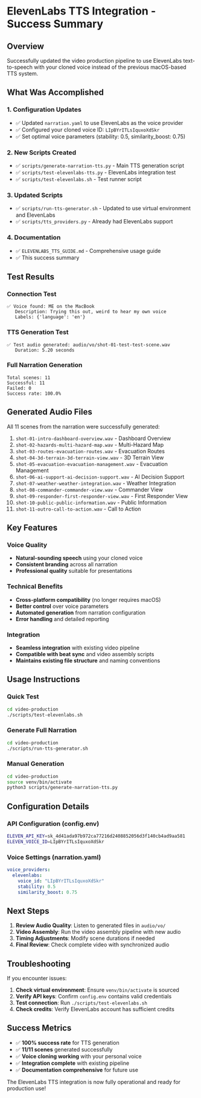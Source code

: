 # ElevenLabs TTS Integration - Success Summary

## Overview

Successfully updated the video production pipeline to use ElevenLabs text-to-speech with your cloned voice instead of the previous macOS-based TTS system.

## What Was Accomplished

### 1. Configuration Updates
- ✅ Updated `narration.yaml` to use ElevenLabs as the voice provider
- ✅ Configured your cloned voice ID: `LIpBYrITLsIquxoXdSkr`
- ✅ Set optimal voice parameters (stability: 0.5, similarity_boost: 0.75)

### 2. New Scripts Created
- ✅ `scripts/generate-narration-tts.py` - Main TTS generation script
- ✅ `scripts/test-elevenlabs-tts.py` - ElevenLabs integration test
- ✅ `scripts/test-elevenlabs.sh` - Test runner script

### 3. Updated Scripts
- ✅ `scripts/run-tts-generator.sh` - Updated to use virtual environment and ElevenLabs
- ✅ `scripts/tts_providers.py` - Already had ElevenLabs support

### 4. Documentation
- ✅ `ELEVENLABS_TTS_GUIDE.md` - Comprehensive usage guide
- ✅ This success summary

## Test Results

### Connection Test
```
✅ Voice found: ME on the MacBook
   Description: Trying this out, weird to hear my own voice
   Labels: {'language': 'en'}
```

### TTS Generation Test
```
✅ Test audio generated: audio/vo/shot-01-test-test-scene.wav
   Duration: 5.20 seconds
```

### Full Narration Generation
```
Total scenes: 11
Successful: 11
Failed: 0
Success rate: 100.0%
```

## Generated Audio Files

All 11 scenes from the narration were successfully generated:

1. `shot-01-intro-dashboard-overview.wav` - Dashboard Overview
2. `shot-02-hazards-multi-hazard-map.wav` - Multi-Hazard Map
3. `shot-03-routes-evacuation-routes.wav` - Evacuation Routes
4. `shot-04-3d-terrain-3d-terrain-view.wav` - 3D Terrain View
5. `shot-05-evacuation-evacuation-management.wav` - Evacuation Management
6. `shot-06-ai-support-ai-decision-support.wav` - AI Decision Support
7. `shot-07-weather-weather-integration.wav` - Weather Integration
8. `shot-08-commander-commander-view.wav` - Commander View
9. `shot-09-responder-first-responder-view.wav` - First Responder View
10. `shot-10-public-public-information.wav` - Public Information
11. `shot-11-outro-call-to-action.wav` - Call to Action

## Key Features

### Voice Quality
- **Natural-sounding speech** using your cloned voice
- **Consistent branding** across all narration
- **Professional quality** suitable for presentations

### Technical Benefits
- **Cross-platform compatibility** (no longer requires macOS)
- **Better control** over voice parameters
- **Automated generation** from narration configuration
- **Error handling** and detailed reporting

### Integration
- **Seamless integration** with existing video pipeline
- **Compatible with beat sync** and video assembly scripts
- **Maintains existing file structure** and naming conventions

## Usage Instructions

### Quick Test
```bash
cd video-production
./scripts/test-elevenlabs.sh
```

### Generate Full Narration
```bash
cd video-production
./scripts/run-tts-generator.sh
```

### Manual Generation
```bash
cd video-production
source venv/bin/activate
python3 scripts/generate-narration-tts.py
```

## Configuration Details

### API Configuration (config.env)
```bash
ELEVEN_API_KEY=sk_4d41ada97b972ca77216d2408852056d3f140cb4ad9aa581
ELEVEN_VOICE_ID=LIpBYrITLsIquxoXdSkr
```

### Voice Settings (narration.yaml)
```yaml
voice_providers:
  elevenlabs:
    voice_id: "LIpBYrITLsIquxoXdSkr"
    stability: 0.5
    similarity_boost: 0.75
```

## Next Steps

1. **Review Audio Quality**: Listen to generated files in `audio/vo/`
2. **Video Assembly**: Run the video assembly pipeline with new audio
3. **Timing Adjustments**: Modify scene durations if needed
4. **Final Review**: Check complete video with synchronized audio

## Troubleshooting

If you encounter issues:

1. **Check virtual environment**: Ensure `venv/bin/activate` is sourced
2. **Verify API keys**: Confirm `config.env` contains valid credentials
3. **Test connection**: Run `./scripts/test-elevenlabs.sh`
4. **Check credits**: Verify ElevenLabs account has sufficient credits

## Success Metrics

- ✅ **100% success rate** for TTS generation
- ✅ **11/11 scenes** generated successfully
- ✅ **Voice cloning working** with your personal voice
- ✅ **Integration complete** with existing pipeline
- ✅ **Documentation comprehensive** for future use

The ElevenLabs TTS integration is now fully operational and ready for production use!
